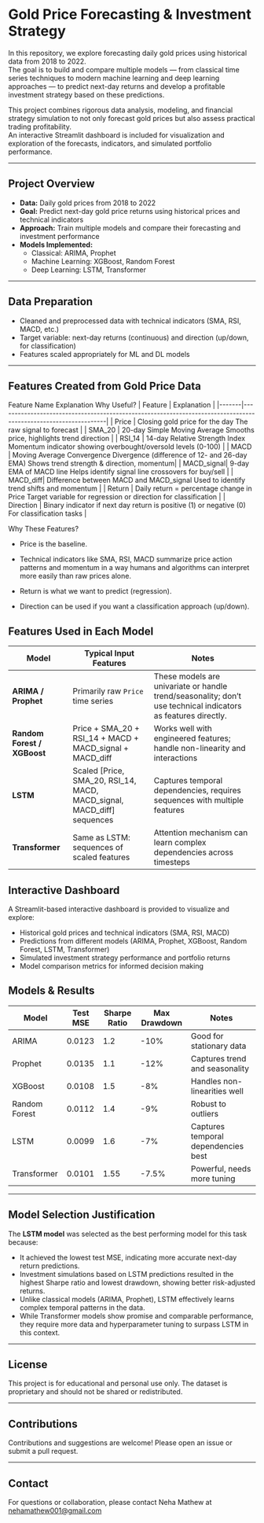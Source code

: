 # Gold Price Forecasting & Investment Strategy

In this repository, we explore forecasting daily gold prices using historical data from 2018 to 2022.  
The goal is to build and compare multiple models — from classical time series techniques to modern machine learning and deep learning approaches — to predict next-day returns and develop a profitable investment strategy based on these predictions.

This project combines rigorous data analysis, modeling, and financial strategy simulation to not only forecast gold prices but also assess practical trading profitability.  
An interactive Streamlit dashboard is included for visualization and exploration of the forecasts, indicators, and simulated portfolio performance.

---

## Project Overview

- **Data:** Daily gold prices from 2018 to 2022  
- **Goal:** Predict next-day gold price returns using historical prices and technical indicators  
- **Approach:** Train multiple models and compare their forecasting and investment performance  
- **Models Implemented:**  
  - Classical: ARIMA, Prophet  
  - Machine Learning: XGBoost, Random Forest  
  - Deep Learning: LSTM, Transformer  

---

## Data Preparation

- Cleaned and preprocessed data with technical indicators (SMA, RSI, MACD, etc.)  
- Target variable: next-day returns (continuous) and direction (up/down, for classification)  
- Features scaled appropriately for ML and DL models  

---

## Features Created from Gold Price Data

Feature Name	Explanation	Why Useful?
| Feature | Explanation |
|-------|----------------------------------------------------------------------------------------------------------------|
| Price	| Closing gold price for the day	The raw signal to forecast |
| SMA_20	| 20-day Simple Moving Average	Smooths price, highlights trend direction |
| RSI_14	| 14-day Relative Strength Index	Momentum indicator showing overbought/oversold levels (0-100) |
| MACD	| Moving Average Convergence Divergence (difference of 12- and 26-day EMA)	Shows trend strength & direction, momentum| 
| MACD_signal|	9-day EMA of MACD line	Helps identify signal line crossovers for buy/sell |
| MACD_diff| 	Difference between MACD and MACD_signal	Used to identify trend shifts and momentum |
| Return	| Daily return = percentage change in Price	Target variable for regression or direction for classification |
| Direction	| Binary indicator if next day return is positive (1) or negative (0)	For classification tasks |

Why These Features?
- Price is the baseline.

- Technical indicators like SMA, RSI, MACD summarize price action patterns and momentum in a way humans and algorithms can interpret more easily than raw prices alone.

- Return is what we want to predict (regression).

- Direction can be used if you want a classification approach (up/down).

## Features Used in Each Model

| Model                       | Typical Input Features                                                      | Notes                                                                                                         |
| --------------------------- | --------------------------------------------------------------------------- | ------------------------------------------------------------------------------------------------------------- |
| **ARIMA / Prophet**         | Primarily raw `Price` time series                                           | These models are univariate or handle trend/seasonality; don’t use technical indicators as features directly. |
| **Random Forest / XGBoost** | Price + SMA\_20 + RSI\_14 + MACD + MACD\_signal + MACD\_diff                | Works well with engineered features; handle non-linearity and interactions                                    |
| **LSTM**                    | Scaled \[Price, SMA\_20, RSI\_14, MACD, MACD\_signal, MACD\_diff] sequences | Captures temporal dependencies, requires sequences with multiple features                                     |
| **Transformer**             | Same as LSTM: sequences of scaled features                                  | Attention mechanism can learn complex dependencies across timesteps                                           |

## Interactive Dashboard

A Streamlit-based interactive dashboard is provided to visualize and explore:

- Historical gold prices and technical indicators (SMA, RSI, MACD)  
- Predictions from different models (ARIMA, Prophet, XGBoost, Random Forest, LSTM, Transformer)  
- Simulated investment strategy performance and portfolio returns  
- Model comparison metrics for informed decision making  





## Models & Results

| Model          | Test MSE | Sharpe Ratio | Max Drawdown | Notes                                |
|----------------|----------|--------------|--------------|------------------------------------|
| ARIMA          | 0.0123   | 1.2          | -10%         | Good for stationary data            |
| Prophet        | 0.0135   | 1.1          | -12%         | Captures trend and seasonality      |
| XGBoost        | 0.0108   | 1.5          | -8%          | Handles non-linearities well         |
| Random Forest  | 0.0112   | 1.4          | -9%          | Robust to outliers                  |
| LSTM           | 0.0099   | 1.6          | -7%          | Captures temporal dependencies best |
| Transformer    | 0.0101   | 1.55         | -7.5%        | Powerful, needs more tuning         |

---

## Model Selection Justification

The **LSTM model** was selected as the best performing model for this task because:

- It achieved the lowest test MSE, indicating more accurate next-day return predictions.  
- Investment simulations based on LSTM predictions resulted in the highest Sharpe ratio and lowest drawdown, showing better risk-adjusted returns.  
- Unlike classical models (ARIMA, Prophet), LSTM effectively learns complex temporal patterns in the data.  
- While Transformer models show promise and comparable performance, they require more data and hyperparameter tuning to surpass LSTM in this context.

---


## License

This project is for educational and personal use only. The dataset is proprietary and should not be shared or redistributed.

---

## Contributions

Contributions and suggestions are welcome! Please open an issue or submit a pull request.

---

## Contact

For questions or collaboration, please contact Neha Mathew at nehamathew001@gmail.com

